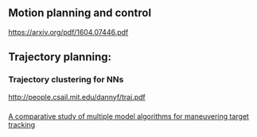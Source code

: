 ## Motion planning and control
https://arxiv.org/pdf/1604.07446.pdf

## Trajectory planning:
### Trajectory clustering for NNs
http://people.csail.mit.edu/dannyf/traj.pdf

###
[A comparative study of multiple model algorithms for maneuvering target tracking]( src/a-comparative-study-of-multiple-model-algorithms-for-maneuvering-target-tracking.pdf)
